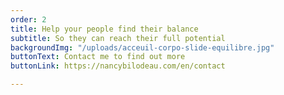 ```yaml
---
order: 2
title: Help your people find their balance
subtitle: So they can reach their full potential
backgroundImg: "/uploads/acceuil-corpo-slide-equilibre.jpg"
buttonText: Contact me to find out more
buttonLink: https://nancybilodeau.com/en/contact

---
```

